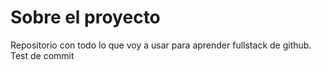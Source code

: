 # Sobre el proyecto
Repositorio con todo lo que voy a usar para aprender fullstack de github.
Test de commit
